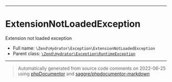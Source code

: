 ***

# ExtensionNotLoadedException

Extension not loaded exception



* Full name: `\Zend\Hydrator\Exception\ExtensionNotLoadedException`
* Parent class: [`\Zend\Hydrator\Exception\RuntimeException`](./RuntimeException.md)






***
> Automatically generated from source code comments on 2022-06-25 using [phpDocumentor](http://www.phpdoc.org/) and [saggre/phpdocumentor-markdown](https://github.com/Saggre/phpDocumentor-markdown)
